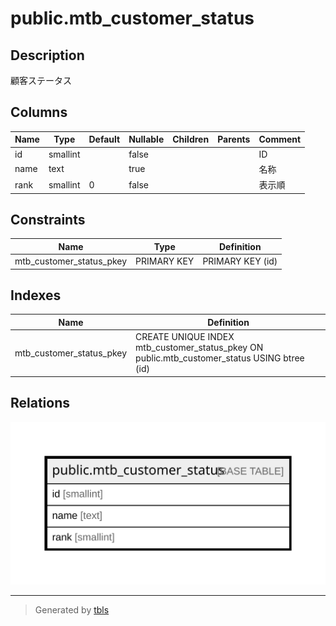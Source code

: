 # public.mtb_customer_status

## Description

顧客ステータス

## Columns

| Name | Type | Default | Nullable | Children | Parents | Comment |
| ---- | ---- | ------- | -------- | -------- | ------- | ------- |
| id | smallint |  | false |  |  | ID |
| name | text |  | true |  |  | 名称 |
| rank | smallint | 0 | false |  |  | 表示順 |

## Constraints

| Name | Type | Definition |
| ---- | ---- | ---------- |
| mtb_customer_status_pkey | PRIMARY KEY | PRIMARY KEY (id) |

## Indexes

| Name | Definition |
| ---- | ---------- |
| mtb_customer_status_pkey | CREATE UNIQUE INDEX mtb_customer_status_pkey ON public.mtb_customer_status USING btree (id) |

## Relations

![er](public.mtb_customer_status.svg)

---

> Generated by [tbls](https://github.com/k1LoW/tbls)
